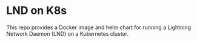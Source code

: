 # LND on K8s

This repo provides a Docker image and helm chart for running a Lightning Network Daemon (LND) on a Kubernetes cluster.
